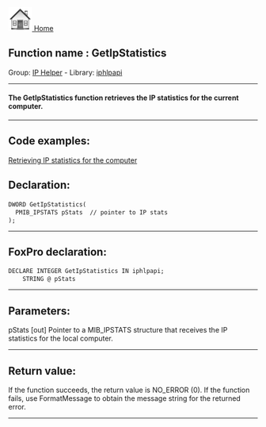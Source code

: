 [<img src="../../images/home.png"> Home ](https://github.com/VFPX/Win32API)  

## Function name : GetIpStatistics
Group: [IP Helper](../../functions_group.md#IP_Helper)  -  Library: [iphlpapi](../../../libraries.md#iphlpapi)  
***  


#### The GetIpStatistics function retrieves the IP statistics for the current computer.
***  


## Code examples:
[Retrieving IP statistics for the computer](../../samples/sample_248.md)  

## Declaration:
```foxpro  
DWORD GetIpStatistics(
  PMIB_IPSTATS pStats  // pointer to IP stats
);  
```  
***  


## FoxPro declaration:
```foxpro  
DECLARE INTEGER GetIpStatistics IN iphlpapi;
	STRING @ pStats  
```  
***  


## Parameters:
pStats 
[out] Pointer to a MIB_IPSTATS structure that receives the IP statistics for the local computer.   
***  


## Return value:
If the function succeeds, the return value is NO_ERROR (0). If the function fails, use FormatMessage to obtain the message string for the returned error.  
***  

